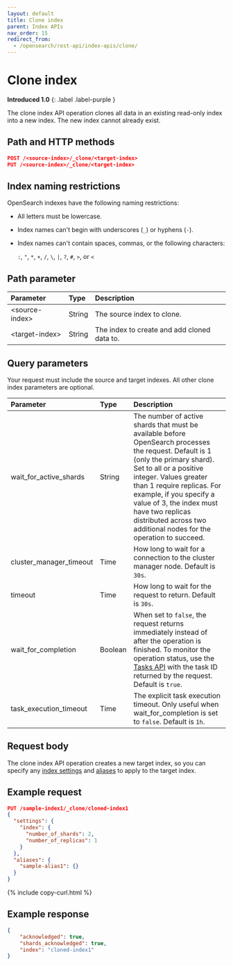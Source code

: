 ```yaml
---
layout: default
title: Clone index
parent: Index APIs
nav_order: 15
redirect_from:
  - /opensearch/rest-api/index-apis/clone/
---
```


# Clone index
**Introduced 1.0**
{: .label .label-purple }

The clone index API operation clones all data in an existing read-only index into a new index. The new index cannot already exist.

## Path and HTTP methods

```json
POST /<source-index>/_clone/<target-index>
PUT /<source-index>/_clone/<target-index>
```

## Index naming restrictions

OpenSearch indexes have the following naming restrictions:

- All letters must be lowercase.
- Index names can't begin with underscores (`_`) or hyphens (`-`).
- Index names can't contain spaces, commas, or the following characters:

  `:`, `"`, `*`, `+`, `/`, `\`, `|`, `?`, `#`, `>`, or `<`

## Path parameter

Parameter | Type | Description
:--- | :--- | :---
&lt;source-index&gt; | String | The source index to clone.
&lt;target-index&gt; | String | The index to create and add cloned data to.

## Query parameters

Your request must include the source and target indexes. All other clone index parameters are optional.

Parameter | Type | Description
:--- | :--- | :---
wait_for_active_shards | String | The number of active shards that must be available before OpenSearch processes the request. Default is 1 (only the primary shard). Set to all or a positive integer. Values greater than 1 require replicas. For example, if you specify a value of 3, the index must have two replicas distributed across two additional nodes for the operation to succeed.
cluster_manager_timeout | Time | How long to wait for a connection to the cluster manager node. Default is `30s`.
timeout | Time | How long to wait for the request to return. Default is `30s`.
wait_for_completion | Boolean | When set to `false`, the request returns immediately instead of after the operation is finished. To monitor the operation status, use the [Tasks API]({{site.url}}{{site.baseurl}}/api-reference/tasks/) with the task ID returned by the request. Default is `true`.
task_execution_timeout | Time | The explicit task execution timeout. Only useful when wait_for_completion is set to `false`. Default is `1h`.

## Request body

The clone index API operation creates a new target index, so you can specify any [index settings]({{site.url}}{{site.baseurl}}/im-plugin/index-settings/) and [aliases]({{site.url}}{{site.baseurl}}/opensearch/index-alias/) to apply to the target index.

## Example request

```json
PUT /sample-index1/_clone/cloned-index1
{
  "settings": {
    "index": {
      "number_of_shards": 2,
      "number_of_replicas": 1
    }
  },
  "aliases": {
    "sample-alias1": {}
  }
}
```
{% include copy-curl.html %}

## Example response

```json
{
    "acknowledged": true,
    "shards_acknowledged": true,
    "index": "cloned-index1"
}
```
